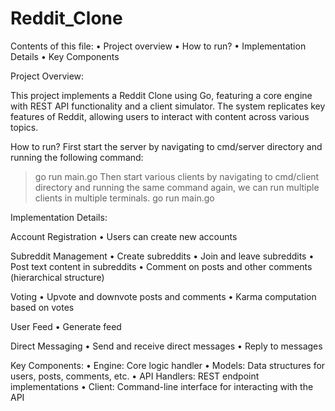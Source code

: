 # Reddit_Clone
Contents of this file: 
• Project overview 
• How to run? 
• Implementation Details 
• Key Components

Project Overview: 

This project implements a Reddit Clone using Go, featuring a core engine with REST API 
functionality and a client simulator. The system replicates key features of Reddit, allowing 
users to interact with content across various topics. 

How to run? 
First start the server by navigating to cmd/server directory and running the following 
command: 
>go run main.go 
Then start various clients by navigating to cmd/client directory and running the same 
command again, we can run multiple clients in multiple terminals. 
>go run main.go


Implementation Details: 

Account Registration 
• Users can create new accounts

Subreddit Management 
• Create subreddits 
• Join and leave subreddits 
• Post text content in subreddits 
• Comment on posts and other comments (hierarchical structure)

Voting 
• Upvote and downvote posts and comments 
• Karma computation based on votes 

User Feed 
• Generate feed

Direct Messaging 
• Send and receive direct messages 
• Reply to messages 

Key Components: 
• Engine: Core logic handler 
• Models: Data structures for users, posts, comments, etc. 
• API Handlers: REST endpoint implementations 
• Client: Command-line interface for interacting with the API
